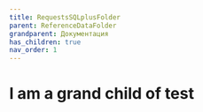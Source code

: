 ```yaml
---
title: RequestsSQLplusFolder
parent: ReferenceDataFolder
grandparent: Документация
has_children: true
nav_order: 1
---
```


# I am a grand child of test
